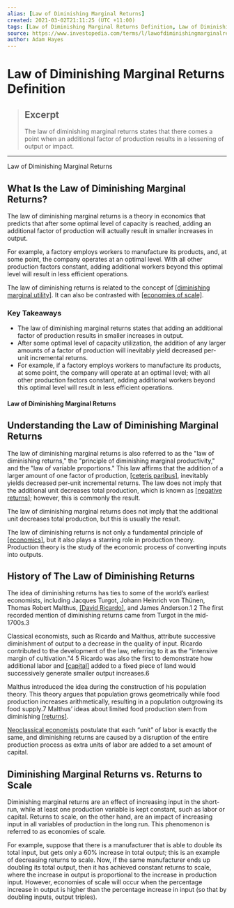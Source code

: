 ```yaml
---
alias: [Law of Diminishing Marginal Returns]
created: 2021-03-02T21:11:25 (UTC +11:00)
tags: [Law of Diminishing Marginal Returns Definition, Law of Diminishing Marginal Returns]
source: https://www.investopedia.com/terms/l/lawofdiminishingmarginalreturn.asp
author: Adam Hayes
---
```


# Law of Diminishing Marginal Returns Definition

> ## Excerpt
> The law of diminishing marginal returns states that there comes a point when an additional factor of production results in a lessening of output or impact.

---

Law of Diminishing Marginal Returns
## What Is the Law of Diminishing Marginal Returns?

The law of diminishing marginal returns is a theory in economics that predicts that after some optimal level of capacity is reached, adding an additional factor of production will actually result in smaller increases in output.

For example, a factory employs workers to manufacture its products, and, at some point, the company operates at an optimal level. With all other production factors constant, adding additional workers beyond this optimal level will result in less efficient operations. 

The law of diminishing returns is related to the concept of [[diminishing marginal utility]](https://www.investopedia.com/terms/l/law-diminishing-marginal-productivity.asp). It can also be contrasted with [[economies of scale]](https://www.investopedia.com/terms/e/economiesofscale.asp).

### Key Takeaways

-   The law of diminishing marginal returns states that adding an additional factor of production results in smaller increases in output. 
-   After some optimal level of capacity utilization, the addition of any larger amounts of a factor of production will inevitably yield decreased per-unit incremental returns.
-   For example, if a factory employs workers to manufacture its products, at some point, the company will operate at an optimal level; with all other production factors constant, adding additional workers beyond this optimal level will result in less efficient operations. 

#### Law of Diminishing Marginal Returns

## Understanding the Law of Diminishing Marginal Returns

The law of diminishing marginal returns is also referred to as the "law of diminishing returns," the "principle of diminishing marginal productivity," and the "law of variable proportions." This law affirms that the addition of a larger amount of one factor of production, [[ceteris paribus]](https://www.investopedia.com/terms/c/ceterisparibus.asp), inevitably yields decreased per-unit incremental returns. The law does not imply that the additional unit decreases total production, which is known as [[negative returns]](https://www.investopedia.com/terms/n/negative-return.asp); however, this is commonly the result.

The law of diminishing marginal returns does not imply that the additional unit decreases total production, but this is usually the result. 

The law of diminishing returns is not only a fundamental principle of [[economics]](https://www.investopedia.com/terms/e/economics.asp), but it also plays a starring role in production theory. Production theory is the study of the economic process of converting inputs into outputs.

## History of The Law of Diminishing Returns

The idea of diminishing returns has ties to some of the world’s earliest economists, including Jacques Turgot, Johann Heinrich von Thünen, Thomas Robert Malthus, [[David Ricardo]](https://www.investopedia.com/terms/d/david-ricardo.asp), and James Anderson.1 2 The first recorded mention of diminishing returns came from Turgot in the mid-1700s.3

Classical economists, such as Ricardo and Malthus, attribute successive diminishment of output to a decrease in the quality of input. Ricardo contributed to the development of the law, referring to it as the "intensive margin of cultivation."4 5 Ricardo was also the first to demonstrate how additional labor and [[capital]](https://www.investopedia.com/terms/c/capital.asp) added to a fixed piece of land would successively generate smaller output increases.6

Malthus introduced the idea during the construction of his population theory. This theory argues that population grows geometrically while food production increases arithmetically, resulting in a population outgrowing its food supply.7 Malthus’ ideas about limited food production stem from diminishing [[returns]](https://www.investopedia.com/ask/answers/033015/whats-difference-between-diminishing-marginal-returns-and-returns-scale.asp).

[Neoclassical economists](https://www.investopedia.com/terms/n/neoclassical.asp) postulate that each “unit” of labor is exactly the same, and diminishing returns are caused by a disruption of the entire production process as extra units of labor are added to a set amount of capital.

## Diminishing Marginal Returns vs. Returns to Scale

Diminishing marginal returns are an effect of increasing input in the short-run, while at least one production variable is kept constant, such as labor or capital. Returns to scale, on the other hand, are an impact of increasing input in all variables of production in the long run. This phenomenon is referred to as economies of scale.

For example, suppose that there is a manufacturer that is able to double its total input, but gets only a 60% increase in total output; this is an example of decreasing returns to scale. Now, if the same manufacturer ends up doubling its total output, then it has achieved constant returns to scale, where the increase in output is proportional to the increase in production input. However, economies of scale will occur when the percentage increase in output is higher than the percentage increase in input (so that by doubling inputs, output triples).
